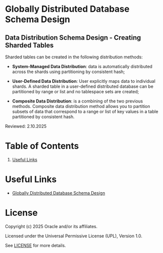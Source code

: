 # Globally Distributed Database Schema Design 

## Data Distribution Schema Design - Creating Sharded Tables

Sharded tables can be created in the following distribution methods:

- <b>System-Managed Data Distribution</b>: data is automatically distributed across the shards using partitioning by consistent hash;

- <b>User-Defined Data Distribution</b>: User explicitly maps data to individual shards. A sharded table in a user-defined distributed database can be partitioned by range or list and no tablespace sets are created;

- <b>Composite Data Distribution</b>: is a combining of the two previous methods. Composite data distribution method allows you to partition subsets of data that correspond to a range or list of key values in a table partitioned by consistent hash.



Reviewed: 2.10.2025


# Table of Contents
 
1. [Useful Links](#useful-links)


# Useful Links

- [Globally Distributed Database Schema Design](https://docs.oracle.com/en/database/oracle/oracle-database/23/shard/schema-design1.html)


# License

Copyright (c) 2025 Oracle and/or its affiliates.

Licensed under the Universal Permissive License (UPL), Version 1.0.

See [LICENSE](https://github.com/oracle-devrel/technology-engineering/blob/main/LICENSE) for more details.

